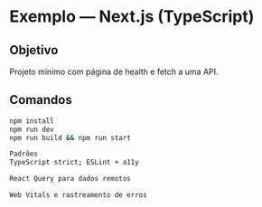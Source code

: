 # Exemplo — Next.js (TypeScript)

## Objetivo
Projeto mínimo com página de health e fetch a uma API.

## Comandos
```bash
npm install
npm run dev
npm run build && npm run start

Padrões
TypeScript strict; ESLint + a11y

React Query para dados remotos

Web Vitals e rastreamento de erros